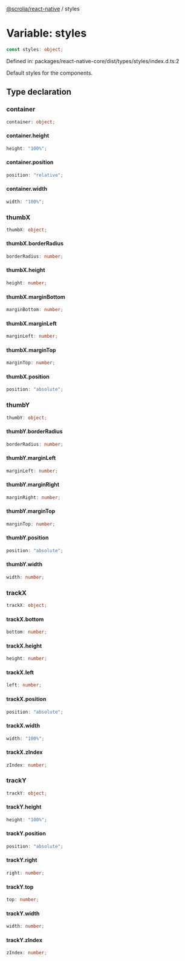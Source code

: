 [@scrolia/react-native](../README.md) / styles

# Variable: styles

```ts
const styles: object;
```

Defined in: packages/react-native-core/dist/types/styles/index.d.ts:2

Default styles for the components.

## Type declaration

### container

```ts
container: object;
```

#### container.height

```ts
height: "100%";
```

#### container.position

```ts
position: "relative";
```

#### container.width

```ts
width: "100%";
```

### thumbX

```ts
thumbX: object;
```

#### thumbX.borderRadius

```ts
borderRadius: number;
```

#### thumbX.height

```ts
height: number;
```

#### thumbX.marginBottom

```ts
marginBottom: number;
```

#### thumbX.marginLeft

```ts
marginLeft: number;
```

#### thumbX.marginTop

```ts
marginTop: number;
```

#### thumbX.position

```ts
position: "absolute";
```

### thumbY

```ts
thumbY: object;
```

#### thumbY.borderRadius

```ts
borderRadius: number;
```

#### thumbY.marginLeft

```ts
marginLeft: number;
```

#### thumbY.marginRight

```ts
marginRight: number;
```

#### thumbY.marginTop

```ts
marginTop: number;
```

#### thumbY.position

```ts
position: "absolute";
```

#### thumbY.width

```ts
width: number;
```

### trackX

```ts
trackX: object;
```

#### trackX.bottom

```ts
bottom: number;
```

#### trackX.height

```ts
height: number;
```

#### trackX.left

```ts
left: number;
```

#### trackX.position

```ts
position: "absolute";
```

#### trackX.width

```ts
width: "100%";
```

#### trackX.zIndex

```ts
zIndex: number;
```

### trackY

```ts
trackY: object;
```

#### trackY.height

```ts
height: "100%";
```

#### trackY.position

```ts
position: "absolute";
```

#### trackY.right

```ts
right: number;
```

#### trackY.top

```ts
top: number;
```

#### trackY.width

```ts
width: number;
```

#### trackY.zIndex

```ts
zIndex: number;
```
